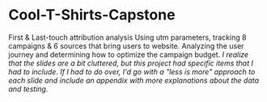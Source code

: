# Cool-T-Shirts-Capstone
First &amp; Last-touch attribution analysis
Using utm parameters, tracking 8 campaigns & 6 sources that bring users to website. 
Analyzing the user journey and determining how to optimize the campaign budget.
*I realize that the slides are a bit cluttered, but this project had specific items that I had to include. If I had to do over, I'd go with a "less is more" approach to each slide and include an appendix with more explanations about the data and testing.*
